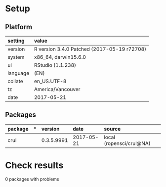 # Setup

## Platform

|setting  |value                                       |
|:--------|:-------------------------------------------|
|version  |R version 3.4.0 Patched (2017-05-19 r72708) |
|system   |x86_64, darwin15.6.0                        |
|ui       |RStudio (1.1.238)                           |
|language |(EN)                                        |
|collate  |en_US.UTF-8                                 |
|tz       |America/Vancouver                           |
|date     |2017-05-21                                  |

## Packages

|package |*  |version    |date       |source                   |
|:-------|:--|:----------|:----------|:------------------------|
|crul    |   |0.3.5.9991 |2017-05-21 |local (ropensci/crul@NA) |

# Check results

0 packages with problems




